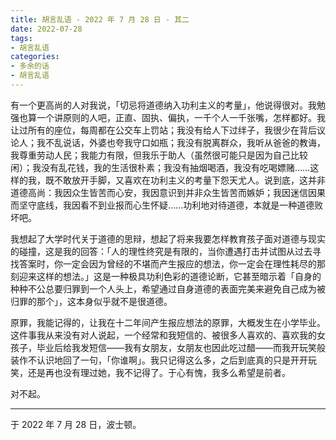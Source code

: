 ```yaml
---
title: 胡言乱语 - 2022 年 7 月 28 日 - 其二
date: 2022-07-28
tags:
- 胡言乱语
categories:
- 多余的话
- 胡言乱语
---
```


有一个更高尚的人对我说，「切忌将道德纳入功利主义的考量」，他说得很对。我勉强也算一个讲原则的人吧，正直、固执、偏执，一千个人一千张嘴，怎样都好。我让过所有的座位，每周都在公交车上罚站；我没有给人下过绊子，我很少在背后议论人；我不乱说话，外婆也夸我守口如瓶；我没有脱离群众，我听从爸爸的教诲，我尊重劳动人民；我能力有限，但我乐于助人（虽然很可能只是因为自己比较闲）；我没有乱花钱，我的生活很朴素；我没有抽烟喝酒，我没有吃喝嫖赌……这样的我，既不敢放开手脚，又喜欢在功利主义的考量下怨天尤人。说到底，这并非道德高尚：我因众生皆苦而心安，我因意识到并非众生皆苦而嫉妒；我因迷信因果而坚守底线，我因看不到业报而心生怀疑……功利地对待道德，本就是一种道德败坏吧。

我想起了大学时代关于道德的思辩，想起了将来我要怎样教育孩子面对道德与现实的碰撞，这是我的回答：「人的理性终究是有限的，当你遭遇打击并试图从过去寻找答案时，你一定会因为曾经的不堪而产生报应的想法，你一定会在理性耗尽的那刻迎来这样的想法。」这是一种极具功利色彩的道德论断，它甚至暗示着「自身的种种不公总要归罪到一个人头上，希望通过自身道德的表面完美来避免自己成为被归罪的那个」，这本身似乎就不是很道德。

原罪，我能记得的，让我在十二年间产生报应想法的原罪，大概发生在小学毕业。这件事我从来没有对人说起，一个经常和我短信的、被很多人喜欢的、喜欢我的女孩子，毕业后给我发短信——我有女朋友，女朋友也因此吃过醋——而我开玩笑般装作不认识地回了一句，「你谁啊」。我只记得这么多，之后到底真的只是开开玩笑，还是再也没有理过她，我不记得了。于心有愧，我多么希望是前者。

对不起。

------

于 2022 年 7 月 28 日，波士顿。
